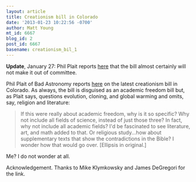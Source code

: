 ```yaml
---
layout: article
title: Creationism bill in Colorado
date: '2013-01-23 10:22:56 -0700'
author: Matt Young
mt_id: 6667
blog_id: 2
post_id: 6667
basename: creationism_bil_1
---
```

**Update**, January 27:  Phil Plait reports [here](http://www.slate.com/blogs/bad_astronomy/2013/01/25/colorado_antiscience_bill_to_allow_teaching_of_creationism_is_doa.html) that the bill almost certainly will not make it out of committee.

Phil Plait of Bad Astronomy reports [here](http://www.slate.com/blogs/bad_astronomy/2013/01/22/creationism_in_the_classroom_colorado_lawmakers_considering_academic_freedom.html) on the latest creationism bill in Colorado. As always, the bill is disguised as an academic freedom bill but, as Plait says, questions evolution, cloning, and global warming and omits, say, religion and literature:

> If this were really about academic freedom, why is it so specific? Why not include all fields of science, instead of just those three? In fact, why not include all academic fields? I'd be fascinated to see literature, art, and math added to that. Or religious study...how about supplementary texts that show the contradictions in the Bible? I wonder how that would go over. \[Ellipsis in original.\]


Me?  I do not wonder at all.

Acknowledgement.  Thanks to Mike Klymkowsky and James DeGregori for the link.
